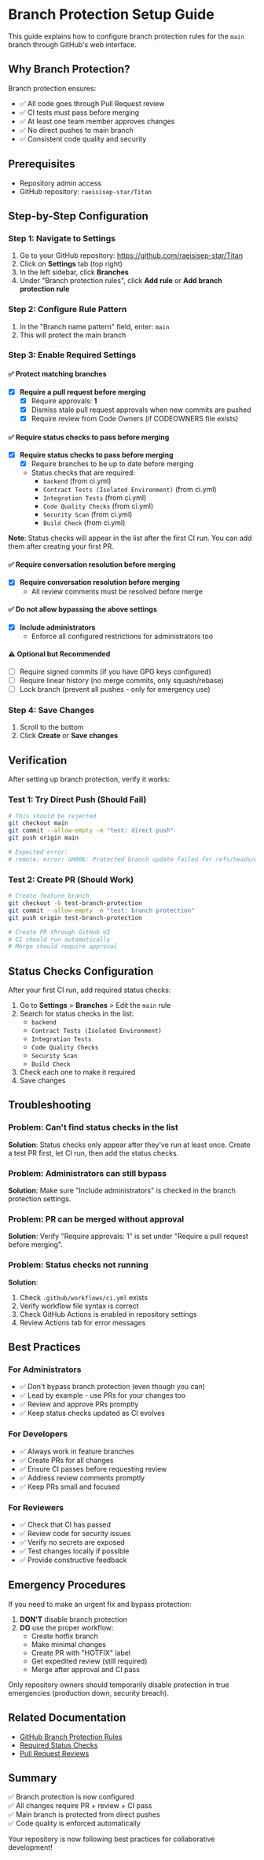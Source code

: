 # Branch Protection Setup Guide

This guide explains how to configure branch protection rules for the `main` branch through GitHub's web interface.

## Why Branch Protection?

Branch protection ensures:
- ✅ All code goes through Pull Request review
- ✅ CI tests must pass before merging
- ✅ At least one team member approves changes
- ✅ No direct pushes to main branch
- ✅ Consistent code quality and security

## Prerequisites

- Repository admin access
- GitHub repository: `raeisisep-star/Titan`

## Step-by-Step Configuration

### Step 1: Navigate to Settings

1. Go to your GitHub repository: https://github.com/raeisisep-star/Titan
2. Click on **Settings** tab (top right)
3. In the left sidebar, click **Branches**
4. Under "Branch protection rules", click **Add rule** or **Add branch protection rule**

### Step 2: Configure Rule Pattern

1. In the "Branch name pattern" field, enter: `main`
2. This will protect the main branch

### Step 3: Enable Required Settings

#### ✅ Protect matching branches

- [x] **Require a pull request before merging**
  - [x] Require approvals: **1**
  - [x] Dismiss stale pull request approvals when new commits are pushed
  - [x] Require review from Code Owners (if CODEOWNERS file exists)

#### ✅ Require status checks to pass before merging

- [x] **Require status checks to pass before merging**
  - [x] Require branches to be up to date before merging
  - Status checks that are required:
    - `backend` (from ci.yml)
    - `Contract Tests (Isolated Environment)` (from ci.yml)
    - `Integration Tests` (from ci.yml)
    - `Code Quality Checks` (from ci.yml)
    - `Security Scan` (from ci.yml)
    - `Build Check` (from ci.yml)

**Note**: Status checks will appear in the list after the first CI run. You can add them after creating your first PR.

#### ✅ Require conversation resolution before merging

- [x] **Require conversation resolution before merging**
  - All review comments must be resolved before merge

#### ✅ Do not allow bypassing the above settings

- [x] **Include administrators**
  - Enforce all configured restrictions for administrators too

#### ⚠️ Optional but Recommended

- [ ] Require signed commits (if you have GPG keys configured)
- [ ] Require linear history (no merge commits, only squash/rebase)
- [ ] Lock branch (prevent all pushes - only for emergency use)

### Step 4: Save Changes

1. Scroll to the bottom
2. Click **Create** or **Save changes**

## Verification

After setting up branch protection, verify it works:

### Test 1: Try Direct Push (Should Fail)

```bash
# This should be rejected
git checkout main
git commit --allow-empty -m "test: direct push"
git push origin main

# Expected error:
# remote: error: GH006: Protected branch update failed for refs/heads/main.
```

### Test 2: Create PR (Should Work)

```bash
# Create feature branch
git checkout -b test-branch-protection
git commit --allow-empty -m "test: branch protection"
git push origin test-branch-protection

# Create PR through GitHub UI
# CI should run automatically
# Merge should require approval
```

## Status Checks Configuration

After your first CI run, add required status checks:

1. Go to **Settings** > **Branches** > Edit the `main` rule
2. Search for status checks in the list:
   - `backend`
   - `Contract Tests (Isolated Environment)`
   - `Integration Tests`
   - `Code Quality Checks`
   - `Security Scan`
   - `Build Check`
3. Check each one to make it required
4. Save changes

## Troubleshooting

### Problem: Can't find status checks in the list

**Solution**: Status checks only appear after they've run at least once. Create a test PR first, let CI run, then add the status checks.

### Problem: Administrators can still bypass

**Solution**: Make sure "Include administrators" is checked in the branch protection settings.

### Problem: PR can be merged without approval

**Solution**: Verify "Require approvals: 1" is set under "Require a pull request before merging".

### Problem: Status checks not running

**Solution**: 
1. Check `.github/workflows/ci.yml` exists
2. Verify workflow file syntax is correct
3. Check GitHub Actions is enabled in repository settings
4. Review Actions tab for error messages

## Best Practices

### For Administrators

- ✅ Don't bypass branch protection (even though you can)
- ✅ Lead by example - use PRs for your changes too
- ✅ Review and approve PRs promptly
- ✅ Keep status checks updated as CI evolves

### For Developers

- ✅ Always work in feature branches
- ✅ Create PRs for all changes
- ✅ Ensure CI passes before requesting review
- ✅ Address review comments promptly
- ✅ Keep PRs small and focused

### For Reviewers

- ✅ Check that CI has passed
- ✅ Review code for security issues
- ✅ Verify no secrets are exposed
- ✅ Test changes locally if possible
- ✅ Provide constructive feedback

## Emergency Procedures

If you need to make an urgent fix and bypass protection:

1. **DON'T** disable branch protection
2. **DO** use the proper workflow:
   - Create hotfix branch
   - Make minimal changes
   - Create PR with "HOTFIX" label
   - Get expedited review (still required)
   - Merge after approval and CI pass

Only repository owners should temporarily disable protection in true emergencies (production down, security breach).

## Related Documentation

- [GitHub Branch Protection Rules](https://docs.github.com/en/repositories/configuring-branches-and-merges-in-your-repository/managing-protected-branches/about-protected-branches)
- [Required Status Checks](https://docs.github.com/en/repositories/configuring-branches-and-merges-in-your-repository/managing-protected-branches/about-protected-branches#require-status-checks-before-merging)
- [Pull Request Reviews](https://docs.github.com/en/pull-requests/collaborating-with-pull-requests/reviewing-changes-in-pull-requests/about-pull-request-reviews)

## Summary

✅ Branch protection is now configured  
✅ All changes require PR + review + CI pass  
✅ Main branch is protected from direct pushes  
✅ Code quality is enforced automatically  

Your repository is now following best practices for collaborative development!
